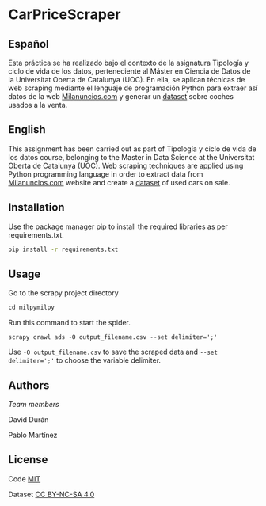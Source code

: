 # CarPriceScraper

## Español

Esta práctica se ha realizado bajo el contexto de la asignatura Tipología y ciclo de vida de los datos, perteneciente al Máster en Ciencia de Datos de la Universitat Oberta de Catalunya (UOC). En ella, se aplican técnicas de web scraping mediante el lenguaje de programación Python para extraer así datos de la web [Milanuncios.com](httpswww.milanuncios.com) y generar un [dataset](https://doi.org/10.5281/zenodo.5651148) sobre coches usados a la venta. 

## English
This assignment has been carried out as part of Tipología y ciclo de vida de los datos course, belonging to the Master in Data Science at the Universitat Oberta de Catalunya (UOC). Web scraping techniques are applied using Python programming language in order to extract data from [Milanuncios.com](httpswww.milanuncios.com) website and create a [dataset](https://doi.org/10.5281/zenodo.5651148) of used cars on sale. 

## Installation

Use the package manager [pip](httpspip.pypa.ioenstable) to install the required libraries as per requirements.txt.

```bash
pip install -r requirements.txt
```

## Usage
Go to the scrapy project directory
```python
cd milpymilpy
```
Run this command to start the spider.
```
scrapy crawl ads -O output_filename.csv --set delimiter=';'
```
Use `-O output_filename.csv` to save the scraped data and `--set delimiter=';'` to choose the variable delimiter.

## Authors
*Team members*

 David Durán
 
 Pablo Martínez

## License
 Code [MIT](httpschoosealicense.comlicensesmit)
 
 Dataset [CC BY-NC-SA 4.0](httpscreativecommons.orglicensesby-nc-sa4.0)
